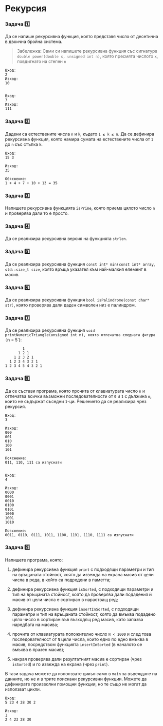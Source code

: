 # Рекурсия

### Задача :one:
Да се напише рекурсивна функция, която представя число от десетична в двоична бройна система.

> Забележка: Сами си напишете рекурсивна функция със сигнатура `double power(double x, unsigned int n)`, която пресмята числото `x`, повдигнато на степен `n`

```
Вход:
2
Изход:
10


Вход:
7
Изход:
111
```

### Задача :two:
Дадени са естествените числа `n` и `k`, където `1 ≤ k ≤ n`. Да се дефинира рекурсивна функция, която намира сумата на естествените числа от `1` до `n` със стъпка `k`.

```
Вход:
15 3

Изход:
35

Обяснение:
1 + 4 + 7 + 10 + 13 = 35
```

### Задача :three:
Напишете рекурсивна функцията `isPrime`, която приема цялото число `n` и проверява дали то е просто.

### Задача :four:
Да се реализира рекурсивна версия на функцията `strlen`.

### Задача :five:
Да се реализира рекурсивна функция `const int* min(const int* array, std::size_t size`, която връща указател към най-малкия елемент в масив.

### Задача :six:
Да се реализира рекурсивна функция `bool isPalindrome(const char* str)`, която проверява дали даден символен низ е палиндром.

### Задача :seven:
Да се реализира рекурсивна функция `void printNumericTriangle(unsigned int n), която отпечатва следната фигура (`n = 5`):

```
        1
      1 2 1
    1 2 3 2 1
  1 2 3 4 3 2 1
1 2 3 4 5 4 3 2 1
```

### Задача :eight:
Да се състави програма, която прочита от клавиатурата число `n` и отпечатва всички възможни последователности от `0` и `1` с дължина `n`, които не съдържат съседни `1`-ци. Решението да се реализира чрез рекурсия.

```
Вход:
3

Изход:
000
001
010
100
101

Пояснение:
011, 110, 111 са изпуснати


Вход:
4

Изход:
0000
0001
0010
0100
0101
1000
1001
1010

Пояснение:
0011, 0110, 0111, 1011, 1100, 1101, 1110, 1111 са изпуснати
```

### Задача :nine:
Напишете програма, която:

1. дефинира рекурсивна функция `print` с подходящи параметри и тип на връщаната стойност, която да извежда на екрана масив от цели числа в реда, в който са подредени в паметта;

2. дефинира рекурсивна функция `isSorted`, с подходящи параметри и тип на връщаната стойност, която да проверява дали подадения ѝ масив от цели числа е сортиран в нарастващ ред;

3. дефинира рекурсивна функция `insertInSorted`, с подходящи параметри и тип на връщаната стойност, която да вмъква подадено цяло число в сортиран във възходящ ред масив, като запазва наредбата на масива;

4. прочита от клавиатурата положително число `N < 1000` и след това последователност от `N` цели числа, които едно по едно вмъква в масив, посредством функцията `insertInSorted` (в началото се вмъква в празен масив);

5. накрая проверява дали резултатният масив е сортиран (чрез `isSorted`) и го извежда на екрана (чрез `print`).

В тази задача можете да използвате цикъл само в `main` за въвеждане на данните, но не и в трите поискани рекурсивни функции. Можете да дефинирате произволни помощни функции, но те също не могат да използват цикли.

```
Вход:
5 23 4 28 30 2

Изход:
1
2 4 23 28 30
```